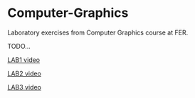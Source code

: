 # Computer-Graphics
Laboratory exercises from Computer Graphics course at FER.


TODO...

[LAB1 video](https://drive.google.com/file/d/0BwpGIEKGljusMkMtOENOeG40LWM/view)

[LAB2 video](https://drive.google.com/file/d/0BwpGIEKGljusYTNLWG1iYm9jM1U/view)

[LAB3 video](https://drive.google.com/file/d/0BwpGIEKGljusMWY3SC05OFVKNWs/view)
